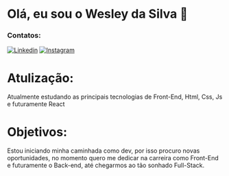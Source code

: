 # Olá, eu sou o Wesley da Silva :rocket:

### Contatos:
[![Linkedin](https://img.shields.io/badge/LinkedIn-0077B5?style=for-the-badge&logo=linkedin&logoColor=white)](https://www.linkedin.com/in/wesley-silva-4617a1222/)
[![Instagram](https://img.shields.io/badge/Instagram-E4405F?style=for-the-badge&logo=instagram&logoColor=white
)](https://www.instagram.com/wesleysv19/)

# Atulização:
Atualmente estudando as principais tecnologias de Front-End, Html, Css, Js e futuramente React

# Objetivos:
Estou iniciando minha caminhada como dev, por isso procuro novas oportunidades, no momento quero me dedicar na carreira como Front-End e futuramente o Back-end, até chegarmos ao tão sonhado Full-Stack.



